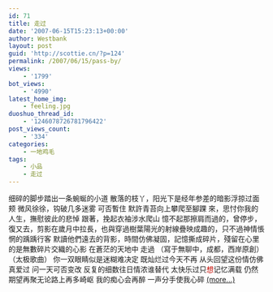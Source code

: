 ```yaml
---
id: 71
title: 走过
date: '2007-06-15T15:23:13+00:00'
author: Westbank
layout: post
guid: 'http://scottie.cn/?p=124'
permalink: /2007/06/15/pass-by/
views:
    - '1799'
bot_views:
    - '4990'
latest_home_img:
    - feeling.jpg
duoshuo_thread_id:
    - '1246078726781796422'
post_views_count:
    - '334'
categories:
    - 一地鸡毛
tags:
    - 小品
    - 走过
---
```


细碎的脚步踏出一条蜿蜒的小道 散落的枝丫，阳光下是经年参差的暗影浮掠过面颊 微风徐徐，钩破几多迷雾 可否暫住 默許青苔向上攀爬至腳踝 來，思忖你我的人生，撫慰彼此的悲悼 跟著，挽起衣袖涉水爬山 憶不起那擦肩而過的，曾停步，復又去，剪影在歲月中拉長，也與穿過樹葉陽光的射線疊映成趣的，只不過神情悵惘的踽踽行客 默讀他們遠去的背影，時間仿佛凝固，記憶撕成碎片，殘留在心里的是無數碎片交織的心影 在蒼茫的天地中 走過 （寫于無聊中，成都，西岸原創） （太极歌曲） 你一双眼睛似是迷糊难决定 既灿烂过今天不再 从头回望这份情仿佛真爱过 问一天可否变改 反复的细数往日情浓谁替代 太快乐过只<span style="color: #c60a00;">想</span>记忆满载 仍然期望再聚无论路上再多崎岖 我的痴心会再醉 一声分手使我心碎 [<span aria-label="Continue reading 走过">(more…)</span>](http://farbank.net/2007/06/15/pass-by/#more-71)